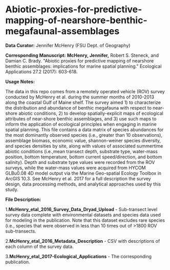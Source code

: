 # Abiotic-proxies-for-predictive-mapping-of-nearshore-benthic-megafaunal-assemblages

**Data Curator:** Jennifer McHenry (FSU Dept. of Geography)

**Corresponding Manuscript:**
**McHenry, Jennifer,** Robert S. Steneck, and Damian C. Brady. "Abiotic proxies for predictive mapping of nearshore benthic assemblages: implications for marine spatial planning." Ecological Applications 27.2 (2017): 603-618.

**Usage Notes:**

The data  in this repo comes from a remotely operated vehicle (ROV) survey conducted by McHenry et al. during the summer months of 2010-2013 along the coastal Gulf of Maine shelf. The survey aimed 1) to characterize the distribution and abundance of benthic megafauna with respect to near-shore abiotic conditions, 2) to develop spatially-explicit maps of ecological attributes of near-shore benthic assemblages, and 3) use such maps to inform the application of ecological principles when engaging in marine spatial planning. This file contains a data matrix of species abundances for the most dominantly observed species (i.e., greater than 10 observations), assemblage biomass, economic value, shannon-weiner species diversity, and species densities by site, along with values of associated summertime abiotic conditions (i.e.,mean transect depth, substrate type, water-mass position, bottom temperature, bottom current speed/direction, and bottom salinity). Depth and substrate type values were recorded from the ROV surveys, while the water-mass values were acquired from HYCOM GLBu0.08 4D model output via the Marine Geo-spatial Ecology Toolbox in ArcGIS 10.3. See McHenry et al. 2017 for a full description the survey design, data processing methods, and analytical approaches used by this study.

**File Description:**

1.**McHenry_etal_2016_Survey_Data_Dryad_Upload** - Sub-transect level survey data complete with environmental datasets and species data used for modeling in the publication. Note that this dataset excludes rare species (i.e., species that were observed in less than 10 times out of >1800 ROV sub-transects. 


2.**McHenry_etal_2016_Metadata_Description** - CSV with descriptions of each column of the survey data. 


3.**McHenry_etal_2017-Ecological_Applications** - The corresponding publication. 
